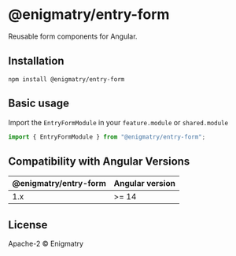# @enigmatry/entry-form

Reusable form components for Angular.

## Installation

```
npm install @enigmatry/entry-form
```

## Basic usage

Import the `EntryFormModule` in your `feature.module` or `shared.module`

```typescript
import { EntryFormModule } from "@enigmatry/entry-form";
```

## Compatibility with Angular Versions

| @enigmatry/entry-form | Angular version |
| --------------------- | --------------- |
| 1.x                   | >= 14           |

## License

Apache-2 © Enigmatry
